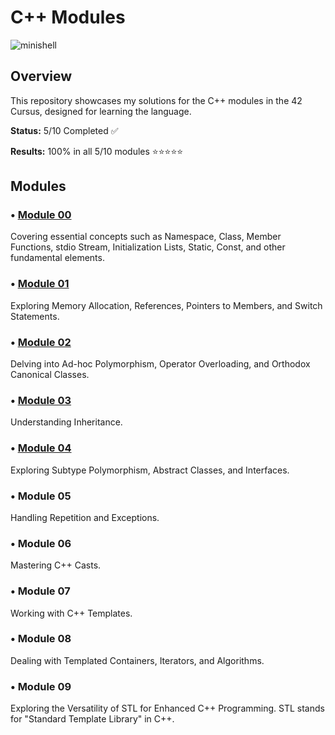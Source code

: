# C++ Modules

![minishell](https://github.com/ayogun/42-project-badges/blob/main/badges/cppm.png?raw=true)

## Overview
This repository showcases my solutions for the C++ modules in the 42 Cursus, designed for learning the language.

**Status:** 5/10 Completed ✅

**Results:** 100% in all 5/10 modules ⭐️⭐️⭐️⭐️⭐️

## Modules

### • [Module 00](https://github.com/Steven-L-42/42-CPP_Modules/tree/main/Module-00)
Covering essential concepts such as Namespace, Class, Member Functions, stdio Stream, Initialization Lists, Static, Const, and other fundamental elements.

### • [Module 01](https://github.com/Steven-L-42/42-CPP_Modules/tree/main/Module-01)
Exploring Memory Allocation, References, Pointers to Members, and Switch Statements.

### • [Module 02](https://github.com/Steven-L-42/42-CPP_Modules/tree/main/Module-02)
Delving into Ad-hoc Polymorphism, Operator Overloading, and Orthodox Canonical Classes.

### • [Module 03](https://github.com/Steven-L-42/42-CPP_Modules/tree/main/Module-03)
Understanding Inheritance.

### • [Module 04](https://github.com/Steven-L-42/42-CPP_Modules/tree/main/Module-04)
Exploring Subtype Polymorphism, Abstract Classes, and Interfaces.

### • Module 05
Handling Repetition and Exceptions.

### • Module 06
Mastering C++ Casts.

### • Module 07
Working with C++ Templates.

### • Module 08
Dealing with Templated Containers, Iterators, and Algorithms.

### • Module 09
Exploring the Versatility of STL for Enhanced C++ Programming. STL stands for "Standard Template Library" in C++.
